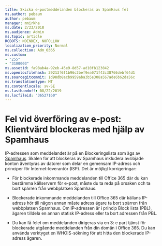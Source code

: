 ```yaml
---
title: Skicka e-postmeddelanden blockeras av SpamHaus fel
ms.author: pebaum
author: pebaum
manager: mnirkhe
ms.date: 2/23/2018
ms.audience: Admin
ms.topic: article
ROBOTS: NOINDEX, NOFOLLOW
localization_priority: Normal
ms.collection: Adm_O365
ms.custom:
- "255"
- "3100003"
ms.assetid: fa98ab4a-92eb-45e9-8d57-ad10fb123042
ms.openlocfilehash: 39213f6f1b96c2bef9ea071f43c38766debf64d1
ms.sourcegitcommit: 1d98db8acb9959aba3b5e308a567ade6b62da56c
ms.translationtype: MT
ms.contentlocale: sv-SE
ms.lasthandoff: 08/22/2019
ms.locfileid: "36527160"
---
```

# <a name="error-sending-email-client-host-blocked-using-spamhaus"></a>Fel vid överföring av e-post: Klientvärd blockeras med hjälp av Spamhaus

IP-adressen som meddelandet är på en Blockeringslista som ägs av [Spamhaus](https://go.microsoft.com/fwlink/p/?linkid=123245). Skälen för att blockeras av Spamhaus inkludera avslöjade konton äventyras av datorer som delar en gemensam IP-adress och principer för Internet-leverantör (ISP). Det är möjligt korrigeringar:
  
- För blockerade inkommande meddelanden till Office 365 där du kan bestämma källservern för e-post, måste du ta reda på orsaken och ta bort spärren från webbplatsen Spamhaus.

- Blockerade inkommande meddelanden till Office 365 där källans IP-adress hör till någon annan måste adress ägare ta bort spärren från webbplatsen Spamhaus. Om IP-adressen är i princip Block lista (PBL), ägaren tilldela en annan statisk IP-adress eller ta bort adressen från PBL.

- Du kan få felet om meddelanden dirigeras via en 3: e part tjänst för blockerade utgående meddelanden från din domän i Office 365. Du kan använda verktyget en WHOIS-sökning för att hitta den blockerade IP-adress ägaren.
